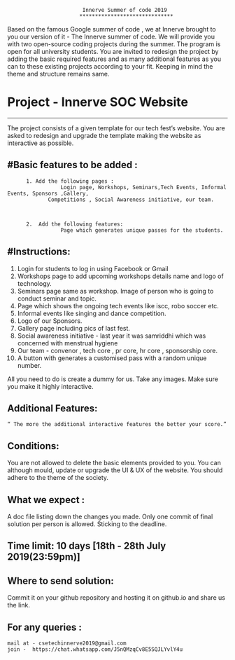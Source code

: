 ﻿                                                    
						    Innerve Summer of code 2019
						   ******************************
													
Based on the famous Google summer of code , we at Innerve  brought to you our version of it - The Innerve summer of code. We will 
provide you with two open-source coding projects during the summer. The program is open for all university students.
You are invited to redesign the project by adding the basic required features and as many additional features as you can to these
existing projects according to your fit. Keeping in mind the theme and structure remains same. 

# Project  - Innerve SOC Website
--------------------------------
The project consists of a given template for our tech fest’s website. You are asked to redesign and upgrade the template making the
website as interactive as possible.

#Basic features to be added :
----------------------------
          1. Add the following pages : 
		             Login page, Workshops, Seminars,Tech Events, Informal Events, Sponsors ,Gallery,
			     Competitions , Social Awareness initiative, our team.
					
					

          2.  Add the following features:
		             Page which generates unique passes for the students.

#Instructions:
-------------- 
1. Login for students to log in using Facebook or Gmail
2. Workshops page to add upcoming workshops details name and logo of technology.
3. Seminars page same as workshop. Image of person who is going to conduct seminar and topic.
4. Page which shows the ongoing  tech events like iscc, robo soccer etc.
5. Informal events like singing and dance competition.
6. Logo of our Sponsors.
7. Gallery page including pics of last fest.
8. Social awareness initiative  - last year it was samriddhi which was concerned with menstrual hygiene
9. Our team - convenor , tech core , pr core, hr core , sponsorship core.
10. A button with generates  a customised pass with a random unique number.


All you need to do is create a dummy for us. Take any images. Make sure you make it highly interactive.

Additional Features:
--------------------
	“ The more the additional interactive features the better your score.”
 
Conditions:
-----------
You are not allowed to delete the basic elements provided to you.
You can although mould, update or upgrade the UI & UX of the website.
You should adhere to the theme of the society.

What we expect :
----------------
A doc file listing down the changes you made.
Only one commit of final solution per person is allowed.
Sticking to the deadline.

Time limit: 10 days [18th - 28th July 2019(23:59pm)]
-----------

Where to send solution:
-----------------------
Commit it on your github repository and hosting it on github.io and share us the link.

For any queries : 
------------------
    mail at - csetechinnerve2019@gmail.com    
    join -  https://chat.whatsapp.com/J5nQMzqCv8E5SQJLYvlY4u	

